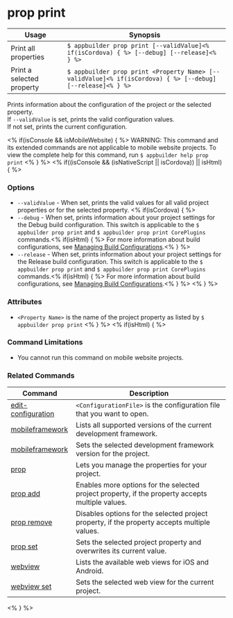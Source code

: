 prop print
==========

Usage | Synopsis
------|-------
Print all properties | `$ appbuilder prop print [--validValue]<% if(isCordova) { %> [--debug] [--release]<% } %>`
Print a selected property | `$ appbuilder prop print <Property Name> [--validValue]<% if(isCordova) { %> [--debug] [--release]<% } %>`

Prints information about the configuration of the project or the selected property.  
If `--validValue` is set, prints the valid configuration values.  
If not set, prints the current configuration. 

<% if(isConsole && isMobileWebsite) { %>
WARNING: This command and its extended commands are not applicable to mobile website projects. To view the complete help for this command, run `$ appbuilder help prop print`
<% } %>
<% if((isConsole && (isNativeScript || isCordova)) || isHtml) { %>
### Options
* `--validValue` - When set, prints the valid values for all valid project properties or for the selected property.
<% if(isCordova) { %>  
* `--debug` - When set, prints information about your project settings for the Debug build configuration. This switch is applicable to the `$ appbuilder prop print` and `$ appbuilder prop print CorePlugins` commands.<% if(isHtml) { %> For more information about build configurations, see [Managing Build Configurations](http://docs.telerik.com/platform/appbuilder/build-configurations/overview).<% } %>
* `--release` - When set, prints information about your project settings for the Release build configuration. This switch is applicable to the `$ appbuilder prop print` and `$ appbuilder prop print CorePlugins` commands.<% if(isHtml) { %> For more information about build configurations, see [Managing Build Configurations](http://docs.telerik.com/platform/appbuilder/build-configurations/overview).<% } %>
<% } %>
### Attributes
* `<Property Name>` is the name of the project property as listed by `$ appbuilder prop print`
<% } %>
<% if(isHtml) { %> 
### Command Limitations

* You cannot run this command on mobile website projects.

### Related Commands

Command | Description
----------|----------
[edit-configuration](edit-configuration.html) | `<ConfigurationFile>` is the configuration file that you want to open.
[mobileframework](mobileframework.html) | Lists all supported versions of the current development framework.
[mobileframework](mobileframework.html) | Sets the selected development framework version for the project.
[prop](prop.html) | Lets you manage the properties for your project.
[prop add](prop-add.html) | Enables more options for the selected project property, if the property accepts multiple values.
[prop remove](prop-remove.html) | Disables options for the selected project property, if the property accepts multiple values.
[prop set](prop-set.html) | Sets the selected project property and overwrites its current value.
[webview](webview.html) | Lists the available web views for iOS and Android.
[webview set](webview-set.html) | Sets the selected web view for the current project.
<% } %>